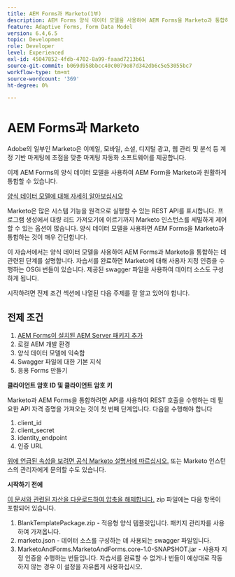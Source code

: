 ```yaml
---
title: AEM Forms과 Marketo(1부)
description: AEM Forms 양식 데이터 모델을 사용하여 AEM Forms을 Marketo과 통합하는 자습서입니다.
feature: Adaptive Forms, Form Data Model
version: 6.4,6.5
topic: Development
role: Developer
level: Experienced
exl-id: 45047852-4fdb-4702-8a99-faaad7213b61
source-git-commit: b069d958bbcc40c0079e87d342db6c5e53055bc7
workflow-type: tm+mt
source-wordcount: '369'
ht-degree: 0%

---
```


# AEM Forms과 Marketo

Adobe의 일부인 Marketo은 이메일, 모바일, 소셜, 디지털 광고, 웹 관리 및 분석 등 계정 기반 마케팅에 초점을 맞춘 마케팅 자동화 소프트웨어를 제공합니다.

이제 AEM Forms의 양식 데이터 모델을 사용하여 AEM Form을 Marketo과 원활하게 통합할 수 있습니다.

[양식 데이터 모델에 대해 자세히 알아보십시오](https://helpx.adobe.com/experience-manager/6-5/forms/using/data-integration.html)

Marketo은 많은 시스템 기능을 원격으로 실행할 수 있는 REST API를 표시합니다. 프로그램 생성에서 대량 리드 가져오기에 이르기까지 Marketo 인스턴스를 세밀하게 제어할 수 있는 옵션이 많습니다. 양식 데이터 모델을 사용하면 AEM Forms을 Marketo과 통합하는 것이 매우 간단합니다.

이 자습서에서는 양식 데이터 모델을 사용하여 AEM Forms과 Marketo을 통합하는 데 관련된 단계를 설명합니다. 자습서를 완료하면 Marketo에 대해 사용자 지정 인증을 수행하는 OSGi 번들이 있습니다. 제공된 swagger 파일을 사용하여 데이터 소스도 구성하게 됩니다.

시작하려면 전제 조건 섹션에 나열된 다음 주제를 잘 알고 있어야 합니다.

## 전제 조건

1. [AEM Forms이 설치된 AEM Server 패키지 추가](/help/forms/adaptive-forms/installing-aem-form-on-windows-tutorial-use.md)
1. 로컬 AEM 개발 환경
1. 양식 데이터 모델에 익숙함
1. Swagger 파일에 대한 기본 지식
1. 응용 Forms 만들기

**클라이언트 암호 ID 및 클라이언트 암호 키**

Marketo과 AEM Forms을 통합하려면 API를 사용하여 REST 호출을 수행하는 데 필요한 API 자격 증명을 가져오는 것이 첫 번째 단계입니다. 다음을 수행해야 합니다

1. client_id
1. client_secret
1. identity_endpoint
1. 인증 URL

[위에 언급된 속성을 보려면 공식 Marketo 설명서에 따르십시오.](https://developers.marketo.com/rest-api/) 또는 Marketo 인스턴스의 관리자에게 문의할 수도 있습니다.

**시작하기 전에**

[이 문서와 관련된 자산을 다운로드하여 압축을 해제합니다.](assets/aemformsandmarketo.zip) zip 파일에는 다음 항목이 포함되어 있습니다.

1. BlankTemplatePackage.zip - 적응형 양식 템플릿입니다. 패키지 관리자를 사용하여 가져옵니다.
1. marketo.json - 데이터 소스를 구성하는 데 사용되는 swagger 파일입니다.
1. MarketoAndForms.MarketoAndForms.core-1.0-SNAPSHOT.jar - 사용자 지정 인증을 수행하는 번들입니다. 자습서를 완료할 수 없거나 번들이 예상대로 작동하지 않는 경우 이 설정을 자유롭게 사용하십시오.
